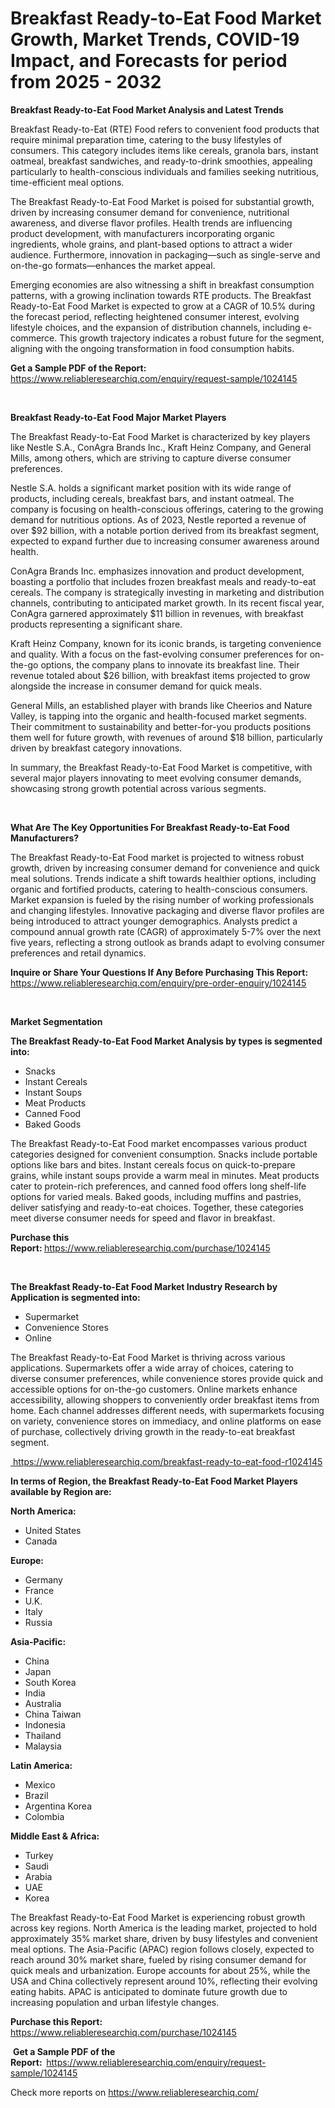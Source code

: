 <p><h1>Breakfast Ready-to-Eat Food Market Growth, Market Trends, COVID-19 Impact, and Forecasts for period from 2025 - 2032</h1></p><p><strong>Breakfast Ready-to-Eat Food Market Analysis and Latest Trends</strong></p>
<p><p>Breakfast Ready-to-Eat (RTE) Food refers to convenient food products that require minimal preparation time, catering to the busy lifestyles of consumers. This category includes items like cereals, granola bars, instant oatmeal, breakfast sandwiches, and ready-to-drink smoothies, appealing particularly to health-conscious individuals and families seeking nutritious, time-efficient meal options.</p><p>The Breakfast Ready-to-Eat Food Market is poised for substantial growth, driven by increasing consumer demand for convenience, nutritional awareness, and diverse flavor profiles. Health trends are influencing product development, with manufacturers incorporating organic ingredients, whole grains, and plant-based options to attract a wider audience. Furthermore, innovation in packaging—such as single-serve and on-the-go formats—enhances the market appeal.</p><p>Emerging economies are also witnessing a shift in breakfast consumption patterns, with a growing inclination towards RTE products. The Breakfast Ready-to-Eat Food Market is expected to grow at a CAGR of 10.5% during the forecast period, reflecting heightened consumer interest, evolving lifestyle choices, and the expansion of distribution channels, including e-commerce. This growth trajectory indicates a robust future for the segment, aligning with the ongoing transformation in food consumption habits.</p></p>
<p><strong>Get a Sample PDF of the Report:&nbsp;</strong> <a href="https://www.reliableresearchiq.com/enquiry/request-sample/1024145?utm_campaign=2456&utm_medium=2&utm_source=Github&utm_content=ia&utm_term=07042025&utm_id=breakfast-ready-to-eat-food">https://www.reliableresearchiq.com/enquiry/request-sample/1024145</a></p>
<p>&nbsp;</p>
<p><strong>Breakfast Ready-to-Eat Food Major Market Players</strong></p>
<p><p>The Breakfast Ready-to-Eat Food Market is characterized by key players like Nestle S.A., ConAgra Brands Inc., Kraft Heinz Company, and General Mills, among others, which are striving to capture diverse consumer preferences. </p><p>Nestle S.A. holds a significant market position with its wide range of products, including cereals, breakfast bars, and instant oatmeal. The company is focusing on health-conscious offerings, catering to the growing demand for nutritious options. As of 2023, Nestle reported a revenue of over $92 billion, with a notable portion derived from its breakfast segment, expected to expand further due to increasing consumer awareness around health.</p><p>ConAgra Brands Inc. emphasizes innovation and product development, boasting a portfolio that includes frozen breakfast meals and ready-to-eat cereals. The company is strategically investing in marketing and distribution channels, contributing to anticipated market growth. In its recent fiscal year, ConAgra garnered approximately $11 billion in revenues, with breakfast products representing a significant share.</p><p>Kraft Heinz Company, known for its iconic brands, is targeting convenience and quality. With a focus on the fast-evolving consumer preferences for on-the-go options, the company plans to innovate its breakfast line. Their revenue totaled about $26 billion, with breakfast items projected to grow alongside the increase in consumer demand for quick meals.</p><p>General Mills, an established player with brands like Cheerios and Nature Valley, is tapping into the organic and health-focused market segments. Their commitment to sustainability and better-for-you products positions them well for future growth, with revenues of around $18 billion, particularly driven by breakfast category innovations.</p><p>In summary, the Breakfast Ready-to-Eat Food Market is competitive, with several major players innovating to meet evolving consumer demands, showcasing strong growth potential across various segments.</p></p>
<p>&nbsp;</p>
<p><strong>What Are The Key Opportunities For Breakfast Ready-to-Eat Food Manufacturers?</strong></p>
<p><p>The Breakfast Ready-to-Eat Food market is projected to witness robust growth, driven by increasing consumer demand for convenience and quick meal solutions. Trends indicate a shift towards healthier options, including organic and fortified products, catering to health-conscious consumers. Market expansion is fueled by the rising number of working professionals and changing lifestyles. Innovative packaging and diverse flavor profiles are being introduced to attract younger demographics. Analysts predict a compound annual growth rate (CAGR) of approximately 5-7% over the next five years, reflecting a strong outlook as brands adapt to evolving consumer preferences and retail dynamics.</p></p>
<p><strong>Inquire or Share Your Questions If Any Before Purchasing This Report:</strong> <a href="https://www.reliableresearchiq.com/enquiry/pre-order-enquiry/1024145?utm_campaign=2456&utm_medium=2&utm_source=Github&utm_content=ia&utm_term=07042025&utm_id=breakfast-ready-to-eat-food">https://www.reliableresearchiq.com/enquiry/pre-order-enquiry/1024145</a></p>
<p>&nbsp;</p>
<p><strong>Market Segmentation</strong></p>
<p><strong>The Breakfast Ready-to-Eat Food Market Analysis by types is segmented into:</strong></p>
<p><ul><li>Snacks</li><li>Instant Cereals</li><li>Instant Soups</li><li>Meat Products</li><li>Canned Food</li><li>Baked Goods</li></ul></p>
<p><p>The Breakfast Ready-to-Eat Food market encompasses various product categories designed for convenient consumption. Snacks include portable options like bars and bites. Instant cereals focus on quick-to-prepare grains, while instant soups provide a warm meal in minutes. Meat products cater to protein-rich preferences, and canned food offers long shelf-life options for varied meals. Baked goods, including muffins and pastries, deliver satisfying and ready-to-eat choices. Together, these categories meet diverse consumer needs for speed and flavor in breakfast.</p></p>
<p><strong>Purchase this Report:&nbsp;</strong><a href="https://www.reliableresearchiq.com/purchase/1024145?utm_campaign=2456&utm_medium=2&utm_source=Github&utm_content=ia&utm_term=07042025&utm_id=breakfast-ready-to-eat-food">https://www.reliableresearchiq.com/purchase/1024145</a></p>
<p>&nbsp;</p>
<p><strong>The Breakfast Ready-to-Eat Food Market Industry Research by Application is segmented into:</strong></p>
<p><ul><li>Supermarket</li><li>Convenience Stores</li><li>Online</li></ul></p>
<p><p>The Breakfast Ready-to-Eat Food Market is thriving across various applications. Supermarkets offer a wide array of choices, catering to diverse consumer preferences, while convenience stores provide quick and accessible options for on-the-go customers. Online markets enhance accessibility, allowing shoppers to conveniently order breakfast items from home. Each channel addresses different needs, with supermarkets focusing on variety, convenience stores on immediacy, and online platforms on ease of purchase, collectively driving growth in the ready-to-eat breakfast segment.</p></p>
<p><a href="https://www.reliableresearchiq.com/breakfast-ready-to-eat-food-r1024145?utm_campaign=2456&utm_medium=2&utm_source=Github&utm_content=ia&utm_term=07042025&utm_id=breakfast-ready-to-eat-food">&nbsp;https://www.reliableresearchiq.com/breakfast-ready-to-eat-food-r1024145</a></p>
<p><strong>In terms of Region, the Breakfast Ready-to-Eat Food Market Players available by Region are:</strong></p>
<p>
    <p> <strong> North America: </strong>
        <ul>
            <li>United States</li>
            <li>Canada</li>
        </ul>
        </p> 
    <p> <strong> Europe: </strong>
        <ul>
            <li>Germany</li>
            <li>France</li>
            <li>U.K.</li>
            <li>Italy</li>
            <li>Russia</li>
        </ul>
        </p> 
    <p> <strong> Asia-Pacific: </strong>
        <ul>
            <li>China</li>
            <li>Japan</li>
            <li>South Korea</li>
            <li>India</li>
            <li>Australia</li>
            <li>China Taiwan</li>
            <li>Indonesia</li>
            <li>Thailand</li>
            <li>Malaysia</li>
        </ul>
        </p> 
    <p> <strong> Latin America: </strong>
        <ul>
            <li>Mexico</li>
            <li>Brazil</li>
            <li>Argentina Korea</li>
            <li>Colombia</li>
        </ul>
        </p> 
    <p> <strong> Middle East & Africa: </strong>
        <ul>
            <li>Turkey</li>
            <li>Saudi</li>
            <li>Arabia</li>
            <li>UAE</li>
            <li>Korea</li>
        </ul>
    </p>
    </p>
<p><p>The Breakfast Ready-to-Eat Food Market is experiencing robust growth across key regions. North America is the leading market, projected to hold approximately 35% market share, driven by busy lifestyles and convenient meal options. The Asia-Pacific (APAC) region follows closely, expected to reach around 30% market share, fueled by rising consumer demand for quick meals and urbanization. Europe accounts for about 25%, while the USA and China collectively represent around 10%, reflecting their evolving eating habits. APAC is anticipated to dominate future growth due to increasing population and urban lifestyle changes.</p></p>
<p><strong>Purchase this Report: </strong><a href="https://www.reliableresearchiq.com/purchase/1024145?utm_campaign=2456&utm_medium=2&utm_source=Github&utm_content=ia&utm_term=07042025&utm_id=breakfast-ready-to-eat-food">https://www.reliableresearchiq.com/purchase/1024145</a></p>
<p>&nbsp;<strong>Get a Sample PDF of the Report:&nbsp;&nbsp;</strong><a href="https://www.reliableresearchiq.com/enquiry/request-sample/1024145?utm_campaign=2456&utm_medium=2&utm_source=Github&utm_content=ia&utm_term=07042025&utm_id=breakfast-ready-to-eat-food">https://www.reliableresearchiq.com/enquiry/request-sample/1024145</a></p>
<p><strong></strong></p>
<p>Check more reports on <a href="https://www.reliableresearchiq.com/?utm_campaign=2456&utm_medium=2&utm_source=Github&utm_content=ia&utm_term=07042025&utm_id=breakfast-ready-to-eat-food">https://www.reliableresearchiq.com/</a></p>